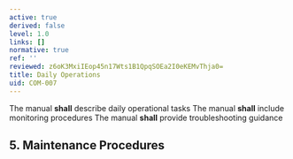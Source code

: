 ```yaml
---
active: true
derived: false
level: 1.0
links: []
normative: true
ref: ''
reviewed: z6oK3MxiIEop45n17Wts1B1QpqSOEa2I0eKEMvThja0=
title: Daily Operations
uid: COM-007
---
```


The manual **shall** describe daily operational tasks
The manual **shall** include monitoring procedures
The manual **shall** provide troubleshooting guidance

## 5. Maintenance Procedures